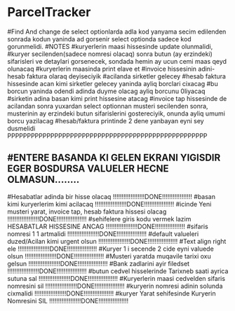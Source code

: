 # ParcelTracker
#Find And change de select optionlarda adla kod yanyama secim edilenden sonrada kodun yaninda ad gorsenir select optionda sadece kod gorunmelidi.
#NOTES
#kuryerlerin maasi hissesinde update olunmalidi,
#kuryer secilenden(sadece nomresi olacaq) sonra butun (ay erzindeki) sifarisleri ve detaylari gorsenecek, sondada hemin ay ucun cemi maas qeyd olunacaq
#kuryerlerin maasinda print elave et
#invoice hissesinin adini- hesab faktura olaraq deyiseciyik
#acilanda sirketler gelecey
#hesab  faktura hissesinde acan kimi sirketler gelecey yaninda ayliq borclari cixacag
#bu borcun yaninda odendi adinda duyme olacag ayliq borcunu 0liyacaq
#sirketin adina basan kimi print hissesine atacag
#invoice tap hissesinde de acilandan sonra yuxardan select optionnan musteri secilenden sonra, musterinin ay erzindeki butun sifarislerini gostereciyik, onunda  ayliq umumi borcu yazilacag
#hesab/faktura printinde 2 dene yanbayan eyni sey dusmelidi                         PPPPPPPPPPPPPPPPPPPPPPPPPPPPPPPPPPPPPPPPPPPPPPPPPPP


#ENTERE BASANDA KI GELEN EKRANI YIGISDIR EGER BOSDURSA VALUELER HECNE OLMASUN........
---------------------------------------------------------------------------------------------------------------
#Hesabatlar adinda bir hisse olacaq                        !!!!!!!!!!!!!!!!!!DONE!!!!!!!!!!!!!!!!!
#basan kimi kuryerlerim kimi acilacaq                         !!!!!!!!!!!!!!!!!!DONE!!!!!!!!!!!!!!!!!
#icinde Yeni musteri yarat, invoice tap, hesab faktura hissesi olacag                         !!!!!!!!!!!!!!!!!!DONE!!!!!!!!!!!!!!!!!
#sehifelere giris kodu vermek lazim HESABATLAR  HISSESINE ANCAG !!!!!!!!!!!!!!!!!!DONE!!!!!!!!!!!!!!!!!
#sifaris nomresi 1 1 artmalidi                           !!!!!!!!!!!!!!!!!!DONE!!!!!!!!!!!!!!!!!
#default valueleri duzed/Acilan kimi urgent olsun                          !!!!!!!!!!!!!!!!!!DONE!!!!!!!!!!!!!!!!!
#Text align right ele                          !!!!!!!!!!!!!!!!!!DONE!!!!!!!!!!!!!!!!!
#Kuryer 1 i secende 2 cide eyni valuede olsun                          !!!!!!!!!!!!!!!!!!DONE!!!!!!!!!!!!!!!!!
#Musteri yaratda muqavile tarixi oxu gelsun                          !!!!!!!!!!!!!!!!!!DONE!!!!!!!!!!!!!!!!!
#Bank zadlarini ayir filedset                          !!!!!!!!!!!!!!!!!!DONE!!!!!!!!!!!!!!!!!
#butun cedvel hisselerinde Tarixneb saati ayrica sutuna sal                       !!!!!!!!!!!!!!!!!!DONE!!!!!!!!!!!!!!!!!
#Kuryerlerin maasi cedvelden sifaris nomresini sil                          !!!!!!!!!!!!!!!!!!DONE!!!!!!!!!!!!!!!!!
#kuryerin nomresi adinin solunda cixmalidi                         !!!!!!!!!!!!!!!!!!DONE!!!!!!!!!!!!!!!!!
#kuryer Yarat sehifesinde Kuryerin Nomresini SIL                        !!!!!!!!!!!!!!!!!!DONE!!!!!!!!!!!!!!!!!
